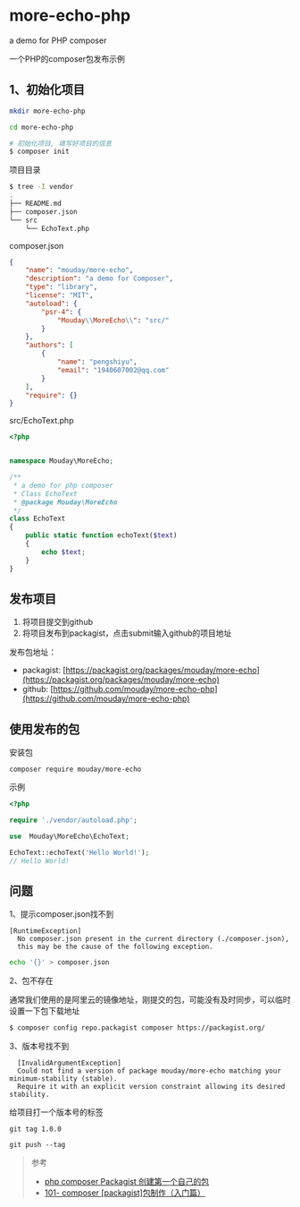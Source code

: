 # more-echo-php

a demo for PHP composer

一个PHP的composer包发布示例

## 1、初始化项目

```bash
mkdir more-echo-php

cd more-echo-php

# 初始化项目, 填写好项目的信息
$ composer init
```

项目目录
```bash
$ tree -I vendor
.
├── README.md
├── composer.json
└── src
    └── EchoText.php

```

composer.json
```json
{
    "name": "mouday/more-echo",
    "description": "a demo for Composer",
    "type": "library",
    "license": "MIT",
    "autoload": {
        "psr-4": {
            "Mouday\\MoreEcho\\": "src/"
        }
    },
    "authors": [
        {
            "name": "pengshiyu",
            "email": "1940607002@qq.com"
        }
    ],
    "require": {}
}
```

src/EchoText.php
```php
<?php


namespace Mouday\MoreEcho;

/**
 * a demo for php composer
 * Class EchoText
 * @package Mouday\MoreEcho
 */
class EchoText
{
    public static function echoText($text)
    {
        echo $text;
    }
}
```

## 发布项目

1. 将项目提交到github
2. 将项目发布到packagist，点击submit输入github的项目地址

发布包地址：
- packagist: [https://packagist.org/packages/mouday/more-echo](https://packagist.org/packages/mouday/more-echo)
- github: [https://github.com/mouday/more-echo-php](https://github.com/mouday/more-echo-php)

## 使用发布的包

安装包

```
composer require mouday/more-echo
```
示例

```php
<?php

require './vendor/autoload.php';

use  Mouday\MoreEcho\EchoText;

EchoText::echoText('Hello World!');
// Hello World!
```

## 问题

1、提示composer.json找不到

```
[RuntimeException]                                                                                    
  No composer.json present in the current directory (./composer.json), 
  this may be the cause of the following exception. 
```

```bash
echo '{}' > composer.json
```

2、包不存在

通常我们使用的是阿里云的镜像地址，刚提交的包，可能没有及时同步，可以临时设置一下包下载地址

```bash
$ composer config repo.packagist composer https://packagist.org/
```

3、版本号找不到

```
  [InvalidArgumentException]                                                                            
  Could not find a version of package mouday/more-echo matching your minimum-stability (stable). 
  Require it with an explicit version constraint allowing its desired stability. 
```

给项目打一个版本号的标签
```
git tag 1.0.0
 
git push --tag 
```

> 参考
> - [php composer Packagist 创建第一个自己的包](https://blog.csdn.net/Kai_Wai/article/details/120473898)
> - [101- composer \[packagist\]包制作（入门篇）](https://www.jianshu.com/p/1eeaad7ec31a/)